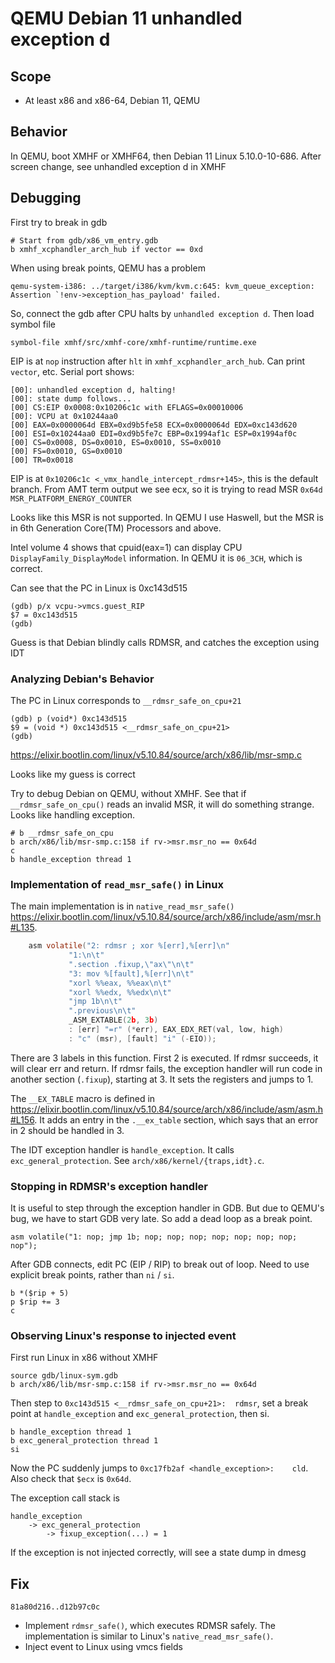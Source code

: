 # QEMU Debian 11 unhandled exception d

## Scope
* At least x86 and x86-64, Debian 11, QEMU

## Behavior
In QEMU, boot XMHF or XMHF64, then Debian 11 Linux 5.10.0-10-686. After screen
change, see unhandled exception d in XMHF

## Debugging

First try to break in gdb
```
# Start from gdb/x86_vm_entry.gdb
b xmhf_xcphandler_arch_hub if vector == 0xd
```

When using break points, QEMU has a problem
```
qemu-system-i386: ../target/i386/kvm/kvm.c:645: kvm_queue_exception: Assertion `!env->exception_has_payload' failed.
```

So, connect the gdb after CPU halts by `unhandled exception d`. Then load
symbol file
```
symbol-file xmhf/src/xmhf-core/xmhf-runtime/runtime.exe
```

EIP is at `nop` instruction after `hlt` in `xmhf_xcphandler_arch_hub`.
Can print `vector`, etc. Serial port shows:
```
[00]: unhandled exception d, halting!
[00]: state dump follows...
[00] CS:EIP 0x0008:0x10206c1c with EFLAGS=0x00010006
[00]: VCPU at 0x10244aa0
[00] EAX=0x0000064d EBX=0xd9b5fe58 ECX=0x0000064d EDX=0xc143d620
[00] ESI=0x10244aa0 EDI=0xd9b5fe7c EBP=0x1994af1c ESP=0x1994af0c
[00] CS=0x0008, DS=0x0010, ES=0x0010, SS=0x0010
[00] FS=0x0010, GS=0x0010
[00] TR=0x0018
```

EIP is at `0x10206c1c <_vmx_handle_intercept_rdmsr+145>`, this is the default
branch. From AMT term output we see ecx, so it is trying to read MSR `0x64d`
`MSR_PLATFORM_ENERGY_COUNTER`

Looks like this MSR is not supported. In QEMU I use Haswell, but the MSR is in
6th Generation Core(TM) Processors and above.

Intel volume 4 shows that cpuid(eax=1) can display CPU
`DisplayFamily_DisplayModel` information. In QEMU it is `06_3CH`, which is
correct.

Can see that the PC in Linux is 0xc143d515
```
(gdb) p/x vcpu->vmcs.guest_RIP
$7 = 0xc143d515
(gdb) 
```

Guess is that Debian blindly calls RDMSR, and catches the exception using IDT

### Analyzing Debian's Behavior

The PC in Linux corresponds to `__rdmsr_safe_on_cpu+21`
```
(gdb) p (void*) 0xc143d515
$9 = (void *) 0xc143d515 <__rdmsr_safe_on_cpu+21>
(gdb) 
```

<https://elixir.bootlin.com/linux/v5.10.84/source/arch/x86/lib/msr-smp.c>

Looks like my guess is correct

Try to debug Debian on QEMU, without XMHF. See that if `__rdmsr_safe_on_cpu()`
reads an invalid MSR, it will do something strange. Looks like handling
exception.
```
# b __rdmsr_safe_on_cpu
b arch/x86/lib/msr-smp.c:158 if rv->msr.msr_no == 0x64d
c
b handle_exception thread 1
```

### Implementation of `read_msr_safe()` in Linux

The main implementation is in `native_read_msr_safe()`
<https://elixir.bootlin.com/linux/v5.10.84/source/arch/x86/include/asm/msr.h#L135>.

```C
	asm volatile("2: rdmsr ; xor %[err],%[err]\n"
		     "1:\n\t"
		     ".section .fixup,\"ax\"\n\t"
		     "3: mov %[fault],%[err]\n\t"
		     "xorl %%eax, %%eax\n\t"
		     "xorl %%edx, %%edx\n\t"
		     "jmp 1b\n\t"
		     ".previous\n\t"
		     _ASM_EXTABLE(2b, 3b)
		     : [err] "=r" (*err), EAX_EDX_RET(val, low, high)
		     : "c" (msr), [fault] "i" (-EIO));
```

There are 3 labels in this function. First 2 is executed. If rdmsr succeeds, it
will clear err and return. If rdmsr fails, the exception handler will run code
in another section (`.fixup`), starting at 3. It sets the registers and jumps
to 1.

The `__EX_TABLE` macro is defined in
<https://elixir.bootlin.com/linux/v5.10.84/source/arch/x86/include/asm/asm.h#L156>.
It adds an entry in the `.__ex_table` section, which says that an error in 2
should be handled in 3.

The IDT exception handler is `handle_exception`. It calls
`exc_general_protection`. See `arch/x86/kernel/{traps,idt}.c`.

### Stopping in RDMSR's exception handler

It is useful to step through the exception handler in GDB. But due to QEMU's
bug, we have to start GDB very late. So add a dead loop as a break point.
```
asm volatile("1: nop; jmp 1b; nop; nop; nop; nop; nop; nop; nop; nop");
```

After GDB connects, edit PC (EIP / RIP) to break out of loop. Need to use
explicit break points, rather than `ni` / `si`.
```
b *($rip + 5)
p $rip += 3
c
```

### Observing Linux's response to injected event

First run Linux in x86 without XMHF

```
source gdb/linux-sym.gdb
b arch/x86/lib/msr-smp.c:158 if rv->msr.msr_no == 0x64d
```

Then step to `0xc143d515 <__rdmsr_safe_on_cpu+21>:	rdmsr`, set a break point
at `handle_exception` and `exc_general_protection`, then si.

```
b handle_exception thread 1
b exc_general_protection thread 1
si
```

Now the PC suddenly jumps to `0xc17fb2af <handle_exception>:	cld`. Also
check that `$ecx` is `0x64d`.

The exception call stack is
```
handle_exception
	-> exc_general_protection
		-> fixup_exception(...) = 1
```

If the exception is not injected correctly, will see a state dump in dmesg

## Fix

`81a80d216..d12b97c0c`
* Implement `rdmsr_safe()`, which executes RDMSR safely. The implementation is
  similar to Linux's `native_read_msr_safe()`.
* Inject event to Linux using vmcs fields

